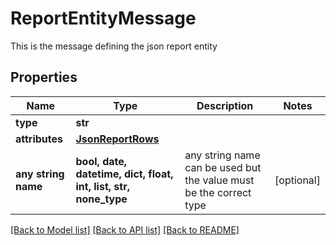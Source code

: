 # ReportEntityMessage

This is the message defining the json report entity

## Properties
Name | Type | Description | Notes
------------ | ------------- | ------------- | -------------
**type** | **str** |  | 
**attributes** | [**JsonReportRows**](JsonReportRows.md) |  | 
**any string name** | **bool, date, datetime, dict, float, int, list, str, none_type** | any string name can be used but the value must be the correct type | [optional]

[[Back to Model list]](../README.md#documentation-for-models) [[Back to API list]](../README.md#documentation-for-api-endpoints) [[Back to README]](../README.md)


